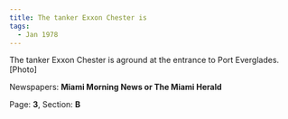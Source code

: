 ```yaml
---  
title: The tanker Exxon Chester is  
tags:  
  - Jan 1978  
---  
```

  
The tanker Exxon Chester is aground at the entrance to Port Everglades. [Photo]  
  
Newspapers: **Miami Morning News or The Miami Herald**  
  
Page: **3**, Section: **B** 
